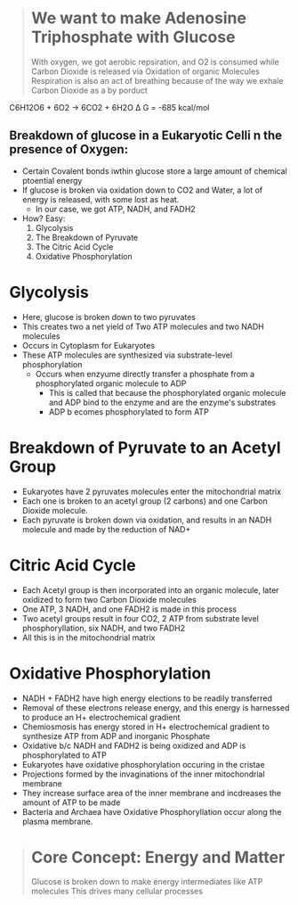 > # We want to make Adenosine Triphosphate with Glucose
> With oxygen, we got aerobic repsiration, and O2 is consumed while Carbon Dioxide is released via Oxidation of organic Molecules
> Respiration is also an act of breathing because of the way we exhale Carbon Dioxide as a by porduct

 C6H12O6 + 6O2 -> 6CO2 + 6H2O
 Δ G = -685 kcal/mol

## Breakdown of glucose in a Eukaryotic Celli n the presence of Oxygen:
- Certain Covalent bonds iwthin glucose store a large amount of chemical ptoential energy
- If glucose is broken via oxidation down to CO2 and Water, a lot of energy is released, with some lost as heat.
  - In our case, we got ATP, NADH, and FADH2
- How? Easy:
    1. Glycolysis
    2. The Breakdown of Pyruvate
    3. The Citric Acid Cycle
    4. Oxidative Phosphorylation
 
# Glycolysis
- Here, glucose is broken down to two pyruvates
- This creates two a net yield of Two ATP molecules and two NADH molecules
- Occurs in Cytoplasm for Eukaryotes
- These ATP molecules are synthesized via substrate-level phosphorylation
  - Occurs when enzyume directly transfer a phosphate from a phosphorylated organic molecule to ADP
    - This is called that because the phosphorylated organic molecule and ADP bind to the enzyme and are the enzyme's substrates
    - ADP b ecomes phosphorylated to form ATP
   
# Breakdown of Pyruvate to an Acetyl Group
- Eukaryotes have 2 pyruvates molecules enter the mitochondrial matrix
- Each one is broken to an acetyl group (2 carbons) and one Carbon Dioxide molecule.
- Each pyruvate is broken down via oxidation, and results in an NADH molecule and made by the reduction of NAD+

# Citric Acid Cycle
- Each Acetyl group is then incorporated into an organic molecule, later oxidized to form two Carbon Dioxide molecules
- One ATP, 3 NADH, and one FADH2 is made in this process
- Two acetyl groups result in four CO2, 2 ATP from substrate level phosphoryllation, six NADH, and two FADH2
- All this is in the mitochondrial matrix

# Oxidative Phosphorylation
- NADH + FADH2 have high energy elections to be readily transferred
- Removal of these electrons release energy, and this energy is harnessed to produce an H+ electrochemical gradient
- Chemiosmosis has energy stored in H+ electrochemical gradient to synthesize ATP from ADP and inorganic Phosphate
- Oxidative b/c NADH and FADH2 is being oxidized and ADP is phosphorylated to ATP
- Eukaryotes have oxidative phosphorylation occuring in the cristae
 - Projections formed by the invaginations of the inner mitochondrial membrane
 - They increase surface area of the inner membrane and incdreases the amount of ATP to be made
- Bacteria and Archaea have Oxidative Phosphoryllation occur along the plasma membrane.

> # Core Concept: Energy and Matter
> Glucose is broken down to make energy intermediates like ATP molecules
> This drives many cellular processes
